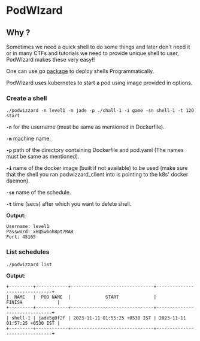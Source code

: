 # PodWIzard

## Why ?

Sometimes we need a quick shell to do some things and later don't need it or in many CTFs and tutorials we need to provide unique shell to user, PodWIzard makes these very easy!!

One can use go [package](https://github.com/Wodlfvllf/Podwizzard_GO) to deploy shells Programmatically.

PodWIzard uses kubernetes to start a pod using image provided in options.

### Create a shell

`./podwizzard -n level1 -m jade -p ./chall-1 -i game -sn shell-1 -t 120 start`

**`-n`** for the username (must be same as mentioned in Dockerfile).

**`-m`** machine name.

**`-p`** path of the directory containing Dockerfile and pod.yaml (The names must be same as mentioned).

**`-i`** name of the docker image (built if not available) to be used (make sure that the shell you ran podwizzard_client into is pointing to the k8s' docker daemon).

**`-sn`** name of the schedule.

**`-t`** time (secs) after which you want to delete shell.

**Output:**
```
Username: level1
Password: xBQ5wboh8pt7RAB
Port: 45165
```

### List schedules

`./podwizzard list`

**Output:**
```
+---------+------------+-------------------------------+-------------------------------+
|  NAME   |  POD NAME  |             START             |            FINISH             |
+---------+------------+-------------------------------+-------------------------------+
| shell-1 | jade5g0f2f | 2023-11-11 01:55:25 +0530 IST | 2023-11-11 01:57:25 +0530 IST |
+---------+------------+-------------------------------+-------------------------------+
```
